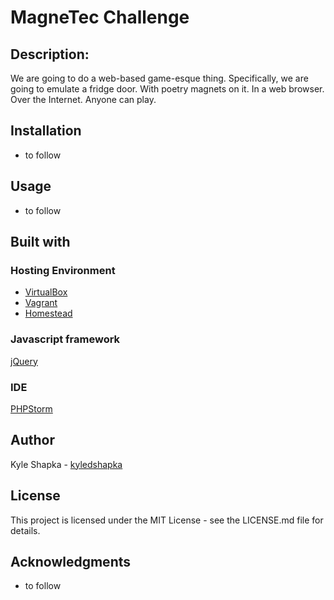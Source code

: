# MagneTec Challenge

## Description:
We are going to do a web-based game-esque thing. Specifically, we are going to emulate a fridge door. With poetry magnets on it. In a web browser. Over the Internet. Anyone can play.

## Installation
* to follow

## Usage
* to follow

## Built with

### Hosting Environment
* [VirtualBox](https://www.virtualbox.org/wiki/Downloads)
* [Vagrant](https://www.vagrantup.com/downloads.html)
* [Homestead](https://laravel.com/docs/5.4/homestead#first-steps)

### Javascript framework
[jQuery](https://jquery.com/)

### IDE
[PHPStorm](https://www.jetbrains.com/phpstorm/download/#section=windows)

## Author
Kyle Shapka - [kyledshapka](https://github.com/kyledshapka)

## License
This project is licensed under the MIT License - see the LICENSE.md file for details.

## Acknowledgments
* to follow
